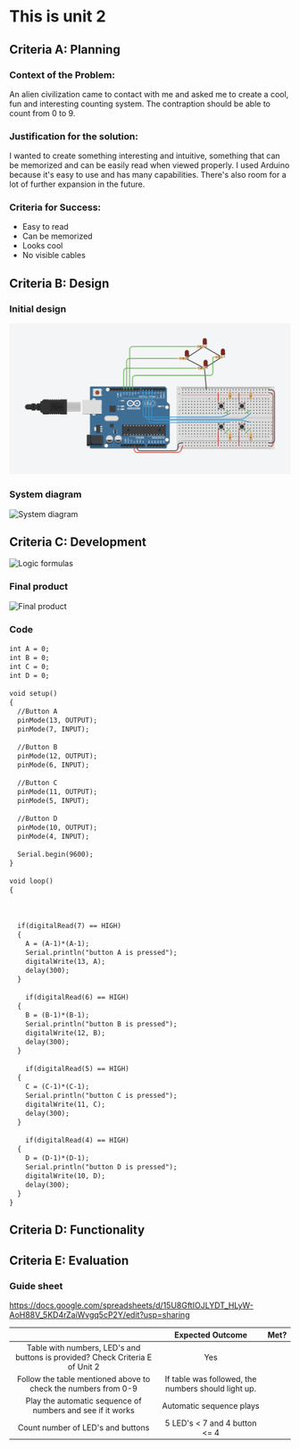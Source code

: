 # This is unit 2

## Criteria A: Planning

### Context of the Problem:

An alien civilization came to contact with me and asked me to create a cool, fun and interesting counting system. The contraption should be able to count from 0 to 9.

### Justification for the solution:

I wanted to create something interesting and intuitive, something that can be memorized and can be easily read when viewed properly. I used Arduino because it's easy to use and has many capabilities. There's also room for a lot of further expansion in the future.

### Criteria for Success:

* Easy to read
* Can be memorized 
* Looks cool
* No visible cables

## Criteria B: Design

### Initial design
![Design](/UNIT-2/photos%20and%20stuff/unit_2-desing.jpg)

### System diagram
![System diagram](/UNIT-2/photos%20and%20stuff/unit_2-system_diagram.jpg)

## Criteria C: Development
![Logic formulas](/UNIT-2/photos%20and%20stuff/unit_2-logic_formulas.jpg)

### Final product
![Final product](/UNIT-2/photos%20and%20stuff/unit_2-arduino.jpg)

### Code
```
int A = 0;
int B = 0;
int C = 0;
int D = 0;

void setup()
{
  //Button A
  pinMode(13, OUTPUT);
  pinMode(7, INPUT);
  
  //Button B
  pinMode(12, OUTPUT);
  pinMode(6, INPUT);
  
  //Button C
  pinMode(11, OUTPUT);
  pinMode(5, INPUT);
  
  //Button D
  pinMode(10, OUTPUT);
  pinMode(4, INPUT);
  
  Serial.begin(9600);
}

void loop()
{

  
  
  if(digitalRead(7) == HIGH)
  {
    A = (A-1)*(A-1);
    Serial.println("button A is pressed");
    digitalWrite(13, A);
    delay(300);
  }
  
    if(digitalRead(6) == HIGH)
  {
    B = (B-1)*(B-1);
    Serial.println("button B is pressed");
    digitalWrite(12, B);
    delay(300);
  }
  
    if(digitalRead(5) == HIGH)
  {
    C = (C-1)*(C-1);
    Serial.println("button C is pressed");
    digitalWrite(11, C);
    delay(300);
  }
  
    if(digitalRead(4) == HIGH)
  {
    D = (D-1)*(D-1);
    Serial.println("button D is pressed");
    digitalWrite(10, D);
    delay(300);
  }
}
```
## Criteria D: Functionality

## Criteria E: Evaluation

### Guide sheet
https://docs.google.com/spreadsheets/d/15U8GftIOJLYDT_HLyW-AoH88V_5KD4rZaiWvgq5cP2Y/edit?usp=sharing 

|                                                                               |                   Expected Outcome                  | Met? |
|:-----------------------------------------------------------------------------:|:---------------------------------------------------:|:----:|
| Table with numbers, LED's and buttons is provided? Check Criteria E of Unit 2 |                         Yes                         |      |
|         Follow the table mentioned above to check the numbers from 0-9        | If table was followed, the numbers should light up. |      |
|           Play the automatic sequence of numbers and see if it works          |               Automatic sequence plays              |      |
|                       Count number of LED's and buttons                       |            5 LED's < 7 and 4 button <= 4            |      |
